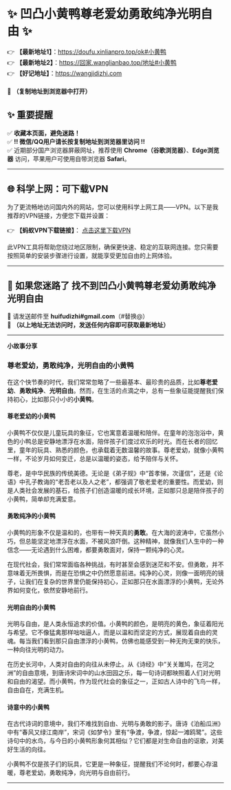 # ✨ 凹凸小黄鸭尊老爱幼勇敢纯净光明自由 ✨  
👉 **【最新地址1】**：https://doufu.xinlianpro.top/ok#小黄鸭  
👉 **【最新地址2】**：https://回家.wanglianbao.top/地址#小黄鸭<br> 
👉 **【好记地址】**：https://wangjidizhi.com <br>  
📌 **（复制地址到浏览器中打开）**  

## ✨ 重要提醒  
✅ **收藏本页面，避免迷路！**  
✅ **‼ 微信/QQ用户请长按复制地址到浏览器里访问 ‼**  
✅ 近期部分国产浏览器屏蔽网址，推荐使用 **Chrome（谷歌浏览器）**、**Edge浏览器** 访问，苹果用户可使用自带浏览器 **Safari**。  

---

## 🌐 科学上网：可下载VPN
为了更流畅地访问国内外的网站，您可以使用科学上网工具——VPN。以下是我推荐的VPN链接，方便您下载并设置：

👉 **【蚂蚁VPN下载链接】**： [点击这里下载VPN](https://679c0.barrtaq.cc/c-21265/a-bS5rc)  

此VPN工具将帮助您绕过地区限制，确保更快速、稳定的互联网连接。您只需要按照简单的安装步骤进行设置，就能享受更加自由的上网体验。

---

## 📩 如果您迷路了  找不到凹凸小黄鸭尊老爱幼勇敢纯净光明自由
📧 请发送邮件至 **huifudizhi#gmail.com**（#替换@）  
📌 **（以上地址无法访问时，发送任何内容即可获取最新地址）**  

---	
**小故事分享**

### **尊老爱幼，勇敢纯净，光明自由的小黄鸭**  

在这个快节奏的时代，我们常常忽略了一些最基本、最珍贵的品质，比如**尊老爱幼**、**勇敢纯净**、**光明自由**。然而，在生活的点滴之中，总有一些象征能提醒我们保持初心，比如那只小小的**小黄鸭**。  

#### **尊老爱幼的小黄鸭**  
小黄鸭不仅仅是儿童玩具的象征，它也寓意着温暖和陪伴。在童年的泡泡浴中，黄色的小鸭总是安静地漂浮在水面，陪伴孩子们度过欢乐的时光。而在长者的回忆里，童年的玩具、熟悉的颜色，也承载着无数温馨的故事。尊老爱幼，就像小黄鸭一样，不论岁月如何变迁，总是以温暖的姿态，给予陪伴与关怀。  

尊老，是中华民族的传统美德。无论是《弟子规》中“首孝悌，次谨信”，还是《论语》中孔子教诲的“老吾老以及人之老”，都强调了敬老爱老的重要性。而爱幼，则是人类社会发展的基石，给孩子们创造温暖的成长环境，正如那只总是陪伴孩子的小黄鸭，简单却充满爱意。  

#### **勇敢纯净的小黄鸭**  
小黄鸭的形象不仅是温和的，也带有一种天真的**勇敢**。在大海的波涛中，它虽然小巧，但总能坚定地漂浮在水面，不被风浪吓倒。这种精神，就像我们人生中的一种信念——无论遇到什么困难，都要勇敢面对，保持一颗纯净的心灵。  

在现代社会，我们常常面临各种挑战，有时甚至会感到迷茫和不安。但勇敢，并不意味着无所畏惧，而是在恐惧之中仍然愿意前进。纯净的心灵，则像一面明亮的镜子，让我们在复杂的世界里仍能保持初心，正如那只在水面漂浮的小黄鸭，无论外界如何变化，依然安静地前行。  

#### **光明自由的小黄鸭**  
光明与自由，是人类永恒追求的价值。小黄鸭的颜色，是明亮的黄色，象征着阳光与希望。它不像猛禽那样咄咄逼人，而是以温和而坚定的方式，展现着自由的灵魂。每当我们看到那只自由漂浮的小黄鸭，仿佛也能感受到一种无拘无束的快乐，一种向往光明的动力。  

在历史长河中，人类对自由的向往从未停止。从《诗经》中“关关雎鸠，在河之洲”的自由意境，到唐诗宋词中的山水田园之乐，每一句诗词都映照着人们对光明和自由的渴望。而小黄鸭，作为现代社会的象征之一，正如古人诗中的飞鸟一样，自由自在，充满生机。  

#### **诗意中的小黄鸭**  
在古代诗词的意境中，我们不难找到自由、光明与勇敢的影子。唐诗《泊船瓜洲》中有“春风又绿江南岸”，宋词《如梦令》里有“争渡，争渡，惊起一滩鸥鹭”。这些诗句中的水鸟，与今日的小黄鸭形象何其相似？它们都是对生命自由的讴歌，对美好生活的向往。  

小黄鸭不仅是孩子们的玩具，它更是一种象征，提醒我们不论何时，都要心存温暖，尊老爱幼，勇敢纯净，向光明与自由前行。  

---
